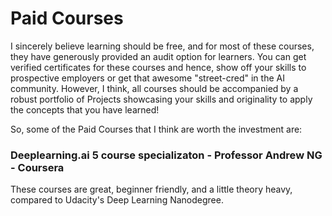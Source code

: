 # Paid Courses
I sincerely believe learning should be free, and for most of these courses, they have generously provided an audit option for learners. You can get verified certificates for these courses and hence, show off your skills to prospective employers or get that awesome "street-cred" in the AI community. However, I think, all courses should be accompanied by a robust portfolio of Projects showcasing your skills and originality to apply the concepts that you have learned! 

So, some of the Paid Courses that I think are worth the  investment are:
### Deeplearning.ai 5 course specializaton - Professor Andrew NG - Coursera
These courses are great, beginner friendly, and a little theory heavy, compared to Udacity's Deep Learning Nanodegree.
